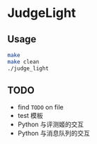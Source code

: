 # JudgeLight

## Usage

```bash
make
make clean
./judge_light
```

## TODO

- find `TODO` on file
- test 模板
- Python 与评测姬的交互
- Python 与消息队列的交互
